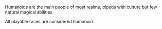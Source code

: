 
Humanoids are the main people of most realms, bipeds with culture but few natural magical abilities.

All playable races are considered humanoid.





